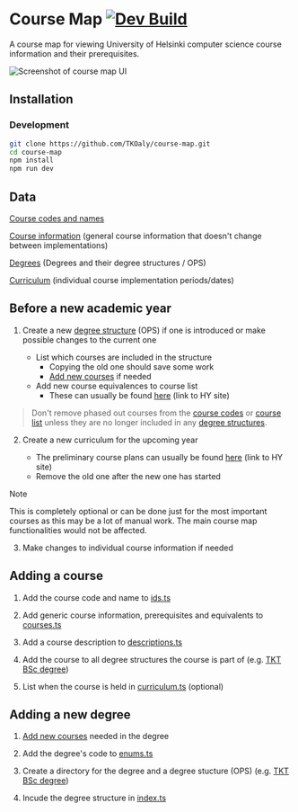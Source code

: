 # Course Map [![Dev Build](https://github.com/TKOaly/course-map/actions/workflows/build.yml/badge.svg?branch=develop)](https://github.com/TKOaly/course-map/actions/workflows/build.yml)

A course map for viewing University of Helsinki computer science course information and their prerequisites.

<picture>
  <source media="(prefers-color-scheme: dark)" srcset="https://github.com/user-attachments/assets/c069f518-67d0-4d56-b973-94a376524a32">
  <img alt="Screenshot of course map UI" src="https://github.com/user-attachments/assets/f9491dae-5820-4b7b-8861-a3228d90c0a4">
</picture>

## Installation

### Development

```bash
git clone https://github.com/TKOaly/course-map.git
cd course-map
npm install
npm run dev
```

## Data

[Course codes and names](data/ids.ts)

[Course information](data/courses.ts) (general course information that doesn't change between implementations)

[Degrees](data/index.ts) (Degrees and their degree structures / OPS)

[Curriculum](data/curriculum.ts) (individual course implementation periods/dates)

## Before a new academic year

1.  Create a new [degree structure](data/tkt/structure.ts) (OPS) if one is introduced or make possible changes to the current one

    -   List which courses are included in the structure
        -   Copying the old one should save some work
        -   [Add new courses](#adding-a-course) if needed
    -   Add new course equivalences to course list
        -   These can usually be found [here](https://studies.helsinki.fi/ohjeet/artikkeli/opetussuunnitelma-ja-opintojen-vastaavuudet) (link to HY site)

> Don't remove phased out courses from the [course codes](data/ids.ts) or [course list](data/courses.ts) unless they are no longer included in any [degree structures](data/tkt/structure.ts).

2.  Create a new curriculum for the upcoming year

    -   The preliminary course plans can usually be found [here](https://studies.helsinki.fi/ohjeet/artikkeli/mista-loydan-opintotarjonnan) (link to HY site)
    -   Remove the old one after the new one has started

> [!NOTE]
> This is completely optional or can be done just for the most important courses as this may be a lot of manual work. The main course map functionalities would not be affected.

3.  Make changes to individual course information if needed

## Adding a course

1. Add the course code and name to [ids.ts](data/ids.ts)

2. Add generic course information, prerequisites and equivalents to [courses.ts](data/courses.ts)

3. Add a course description to [descriptions.ts](data/descriptions.ts)

4. Add the course to all degree structures the course is part of (e.g. [TKT BSc degree](data/degree_structures/tkt.ts))

5. List when the course is held in [curriculum.ts](data/curriculum.ts) (optional)

## Adding a new degree

1. [Add new courses](#adding-a-course) needed in the degree

2. Add the degree's code to [enums.ts](data/enums.ts)

3. Create a directory for the degree and a degree stucture (OPS) (e.g. [TKT BSc degree](data/degree_structures/tkt.ts))

4. Incude the degree structure in [index.ts](data/index.ts)
